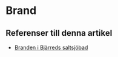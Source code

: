 # Brand

## Referenser till denna artikel

* [Branden i Bjärreds saltsjöbad](Branden%20i%20Bjärreds%20saltsjöbad.md)
